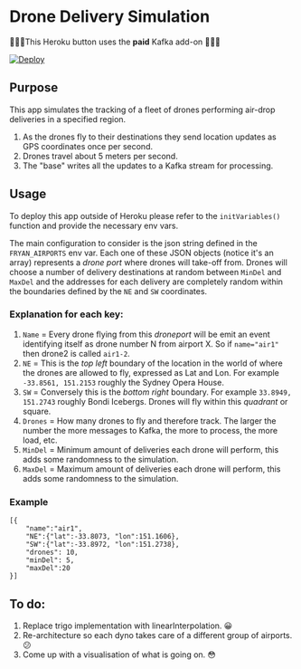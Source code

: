 # Drone Delivery Simulation

🚨🚨🚨This Heroku button uses the **paid** Kafka add-on 🚨🚨🚨

[![Deploy](https://www.herokucdn.com/deploy/button.svg)](https://heroku.com/deploy?template=https://github.com/feliperyan/drone-tracking-simulator)

## Purpose
This app simulates the tracking of a fleet of drones performing air-drop deliveries in a specified region. 

1. As the drones fly to their destinations they send location updates as GPS coordinates once per second.
2. Drones travel about 5 meters per second.
3. The "base" writes all the updates to a Kafka stream for processing.

## Usage
To deploy this app outside of Heroku please refer to the `initVariables()` function and provide the necessary env vars.

The main configuration to consider is the json string defined in the `FRYAN_AIRPORTS` env var. Each one of these JSON objects (notice it's an array) represents a _drone port_ where drones will take-off from. Drones will choose a number of delivery destinations at random between `MinDel` and `MaxDel` and the addresses for each delivery are completely random within the boundaries defined by the `NE` and `SW` coordinates.

### Explanation for each key:

1. `Name` = Every drone flying from this _droneport_ will be emit an event identifying itself as drone number N from airport X. So if `name="air1"` then drone2 is called `air1-2`.
2. `NE` = This is the _top left_ boundary of the location in the world of where the drones are allowed to fly, expressed as Lat and Lon. For example `-33.8561, 151.2153` roughly the Sydney Opera House.
3. `SW` = Conversely this is the _bottom right_ boundary. For example `33.8949, 151.2743` roughly Bondi Icebergs. Drones will fly within this _quadrant_ or square.
4. `Drones` = How many drones to fly and therefore track. The larger the number the more messages to Kafka, the more to process, the more load, etc.
5. `MinDel` = Minimum amount of deliveries each drone will perform, this adds some randomness to the simulation.
5. `MaxDel` = Maximum amount of deliveries each drone will perform, this adds some randomness to the simulation.

### Example

```
[{
    "name":"air1", 
    "NE":{"lat":-33.8073, "lon":151.1606},  
    "SW":{"lat":-33.8972, "lon":151.2738},
    "drones": 10,
    "minDel": 5,
    "maxDel":20
}]
```

## To do:
1. Replace trigo implementation with linearInterpolation. 😀
2. Re-architecture so each dyno takes care of a different group of airports. 😕
3. Come up with a visualisation of what is going on. 😳